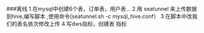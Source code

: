 ###离线
1.在mysql中创建6个表，订单表，用户表...
2.用 seatunnel 来上传数据到hive,编写脚本
,使用命令(seatunnel.sh -c mysql_hive.conf）
3.在脚本中改我们的表名依次修改上传
4.写dws指标，创建表 指标